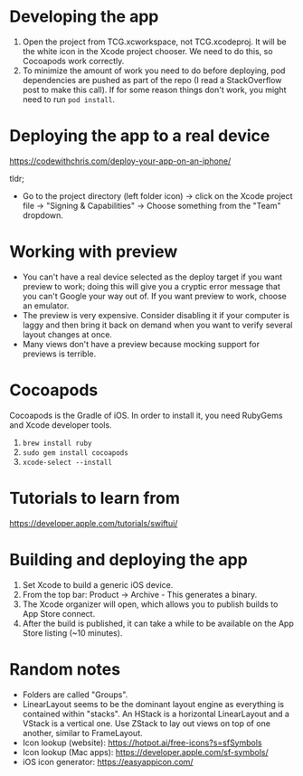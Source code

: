 # Developing the app
1. Open the project from TCG.xcworkspace, not TCG.xcodeproj. It will be the white icon in the Xcode project chooser. We need to do this, so Cocoapods work correctly.
2. To minimize the amount of work you need to do before deploying, pod dependencies are pushed as part of the repo (I read a StackOverflow post to make this call). If for some reason things don't work, you might need to run ```pod install```.

# Deploying the app to a real device
https://codewithchris.com/deploy-your-app-on-an-iphone/

tldr;
- Go to the project directory (left folder icon) -> click on the Xcode project file -> "Signing & Capabilities" -> Choose something from the "Team" dropdown.

# Working with preview
- You can't have a real device selected as the deploy target if you want preview to work; doing this will give you a cryptic error message that you can't Google your way out of. If you want preview to work, choose an emulator.
- The preview is very expensive. Consider disabling it if your computer is laggy and then bring it back on demand when you want to verify several layout changes at once.
- Many views don't have a preview because mocking support for previews is terrible.

# Cocoapods
Cocoapods is the Gradle of iOS. In order to install it, you need RubyGems and Xcode developer tools.
1. ```brew install ruby```
2. ```sudo gem install cocoapods```
3. ```xcode-select --install```

# Tutorials to learn from
https://developer.apple.com/tutorials/swiftui/

# Building and deploying the app
1. Set Xcode to build a generic iOS device.
2. From the top bar: Product -> Archive - This generates a binary.
3. The Xcode organizer will open, which allows you to publish builds to App Store connect.
4. After the build is published, it can take a while to be available on the App Store listing (~10 minutes).

# Random notes
- Folders are called "Groups".
- LinearLayout seems to be the dominant layout engine as everything is contained within "stacks". An HStack is a horizontal LinearLayout and a VStack is a vertical one. Use ZStack to lay out views on top of one another, similar to FrameLayout.
- Icon lookup (website): https://hotpot.ai/free-icons?s=sfSymbols
- Icon lookup (Mac apps): https://developer.apple.com/sf-symbols/
- iOS icon generator: https://easyappicon.com/
